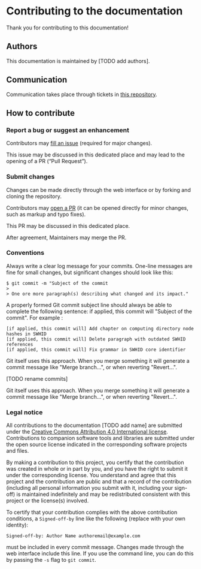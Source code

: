 # Contributing to the documentation

Thank you for contributing to this documentation!

## Authors

This documentation is maintained by [TODO add authors].

## Communication

Communication takes place through tickets in [this repository](https://github.com/SoFairOA/documentation).

## How to contribute

### Report a bug or suggest an enhancement

Contributors may [fill an issue](https://github.com/SoFairOA/documentation/issues/new/choose) (required for major changes).

This issue may be discussed in this dedicated place and may lead to the opening of a PR (“Pull Request”).

### Submit changes

Changes can be made directly through the web interface or by forking and cloning the repository.

Contributors may [open a PR](https://github.com/SoFairOA/documentation/compare) (it can be opened directly for minor changes, such as markup and typo fixes).

This PR may be discussed in this dedicated place.

After agreement, Maintainers may merge the PR.

### Conventions

Always write a clear log message for your commits. One-line messages are fine for small changes, but significant changes should look like this:

    $ git commit -m "Subject of the commit
    >
    > One ore more paragraph(s) describing what changed and its impact."

A properly formed Git commit subject line should always be able to complete the following sentence: if applied, this commit will "Subject of the commit". For example :

    [if applied, this commit will] Add chapter on computing directory node hashes in SWHID
    [if applied, this commit will] Delete paragraph with outdated SWHID references
    [if applied, this commit will] Fix grammar in SWHID core identifier

Git itself uses this approach. When you merge something it will generate a commit message like "Merge branch...", or when reverting "Revert...".

[TODO rename commits]

Git itself uses this approach. When you merge something it will generate a commit message like "Merge branch...", or when reverting "Revert...".

### Legal notice

All contributions to the documentation [TODO add name] are submitted under the [Creative Commons Attribution 4.0 International license](LICENSE.txt).
Contributions to companion software tools and libraries are submitted under the open source license indicated in the corresponding software projects and files.

By making a contribution to this project, you certify that the contribution was created in whole or in part by you, and you have the right to submit it under the corresponding license.
You understand and agree that this project and the contribution are public and that a record of the contribution (including all personal information you submit with it, including your sign-off) is maintained indefinitely and may be redistributed consistent with this project or the license(s) involved.

To certify that your contribution complies with the above contribution conditions, a `Signed-off-by` line like the following (replace with your own identity):

    Signed-off-by: Author Name authoremail@example.com

must be included in every commit message.
Changes made through the web interface include this line. If you use the command line, you can do this by passing the `-s` flag to `git commit`.
